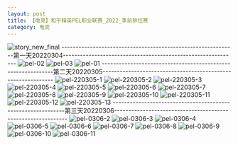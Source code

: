 ```yaml
---
layout: post
title: 【电竞】和平精英PEL职业联赛_2022_季前排位赛
category: 电竞
---
```

![story_new_final](http://r8s97vm6g.hd-bkt.clouddn.com/img/story_new_final_0322.png)
-------------------------------------------------------------第一天20220304-------------------------------------------------------------
![pel-02](http://r8s97vm6g.hd-bkt.clouddn.com/img/pel-2.jpg)
![pel-03](http://r8s97vm6g.hd-bkt.clouddn.com/img/pel-3.jpg)
![pel-01](http://r8s97vm6g.hd-bkt.clouddn.com/img/pel-1.jpg)
-------------------------------------------------------------第二天20220305-------------------------------------------------------------
![pel-220305-1](http://r8s97vm6g.hd-bkt.clouddn.com/img/pel-220305-1.png)
![pel-220305-2](http://r8s97vm6g.hd-bkt.clouddn.com/img/pel-220305-2.png)
![pel-220305-3](http://r8s97vm6g.hd-bkt.clouddn.com/img/pel-220305-3.png)
![pel-220305-4](http://r8s97vm6g.hd-bkt.clouddn.com/img/pel-220305-4.png)
![pel-220305-5](http://r8s97vm6g.hd-bkt.clouddn.com/img/pel-220305-5.png)
![pel-220305-6](http://r8s97vm6g.hd-bkt.clouddn.com/img/pel-220305-6.png)
![pel-220305-7](http://r8s97vm6g.hd-bkt.clouddn.com/img/pel-220305-7.png)
![pel-220305-8](http://r8s97vm6g.hd-bkt.clouddn.com/img/pel-220305-8.png)
![pel-220305-9](http://r8s97vm6g.hd-bkt.clouddn.com/img/pel-220305-9.png)
![pel-220305-10](http://r8s97vm6g.hd-bkt.clouddn.com/img/pel-220305-10.png)
![pel-220305-11](http://r8s97vm6g.hd-bkt.clouddn.com/img/pel-220305-11.png)
![pel-220305-12](http://r8s97vm6g.hd-bkt.clouddn.com/img/pel-220305-12.png)
![pel-220305-13](http://r8s97vm6g.hd-bkt.clouddn.com/img/pel-220305-13.png)
-------------------------------------------------------------第三天20220306-------------------------------------------------------------
![pel-0306-2](http://r8s97vm6g.hd-bkt.clouddn.com/img/pel-0306-2.png)
![pel-0306-3](http://r8s97vm6g.hd-bkt.clouddn.com/img/pel-0306-3.png)
![pel-0306-4](http://r8s97vm6g.hd-bkt.clouddn.com/img/pel-0306-4.png)
![pel-0306-5](http://r8s97vm6g.hd-bkt.clouddn.com/img/pel-0306-5.png)
![pel-0306-6](http://r8s97vm6g.hd-bkt.clouddn.com/img/pel-0306-6.png)
![pel-0306-7](http://r8s97vm6g.hd-bkt.clouddn.com/img/pel-0306-7.png)
![pel-0306-8](http://r8s97vm6g.hd-bkt.clouddn.com/img/pel-0306-8.png)
![pel-0306-9](http://r8s97vm6g.hd-bkt.clouddn.com/img/pel-0306-9.png)
![pel-0306-10](http://r8s97vm6g.hd-bkt.clouddn.com/img/pel-0306-10.png)
![pel-0306-11](http://r8s97vm6g.hd-bkt.clouddn.com/img/pel-0306-11.png)










  





